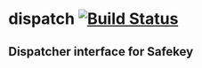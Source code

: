 # dispatch [![Build Status](https://travis-ci.org/safekey/dispatch.svg?branch=master)](https://travis-ci.org/safekey/dispatch)
## Dispatcher interface for Safekey
